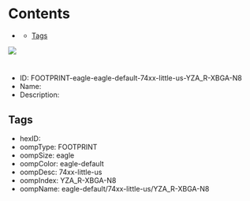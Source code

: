 



Contents
========

* [](#)
	* [Tags](#tags)
  
![][im]
# 

- ID: FOOTPRINT-eagle-eagle-default-74xx-little-us-YZA_R-XBGA-N8
- Name: 
- Description: 

## Tags

- hexID: 
- oompType: FOOTPRINT
- oompSize: eagle
- oompColor: eagle-default
- oompDesc: 74xx-little-us
- oompIndex: YZA_R-XBGA-N8
- oompName: eagle-default/74xx-little-us/YZA_R-XBGA-N8



[im]: image.png
